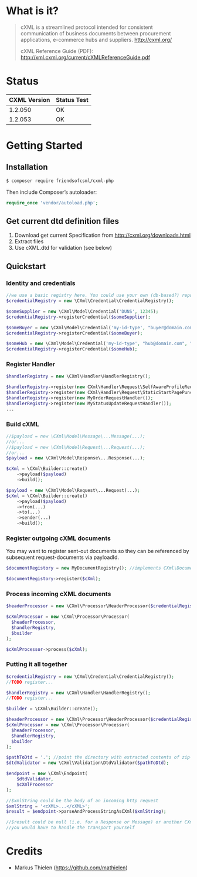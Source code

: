 # What is it?

> cXML is a streamlined protocol intended for consistent communication of business documents between procurement
> applications, e-commerce hubs and suppliers. http://cxml.org/
>
> cXML Reference Guide (PDF): http://xml.cxml.org/current/cXMLReferenceGuide.pdf

# Status

|  CXML Version | Status Test  |
|---|---|
| 1.2.050  | OK |
| 1.2.053  | OK |

# Getting Started

## Installation

```bash
$ composer require friendsofcsml/cxml-php
```

Then include Composer’s autoloader:

```php
require_once 'vendor/autoload.php';
```

## Get current dtd definition files

1. Download get current Specification from http://cxml.org/downloads.html
2. Extract files
3. Use cXML.dtd for validation (see below)

## Quickstart

### Identity and credentials

```php
//we use a basic registry here. You could use your own (db-based?) repository that implements CredentialRepositoryInterface
$credentialRegistry = new \CXml\Credential\CredentialRegistry();

$someSupplier = new \CXml\Model\Credential('DUNS', 12345);
$credentialRegistry->registerCredential($someSupplier);

$someBuyer = new \CXml\Model\Credential('my-id-type', "buyer@domain.com");
$credentialRegistry->registerCredential($someBuyer);

$someHub = new \CXml\Model\Credential('my-id-type', "hub@domain.com", "abracadabra");
$credentialRegistry->registerCredential($someHub);
```

### Register Handler

```php
$handlerRegistry = new \CXml\Handler\HandlerRegistry();

$handlerRegistry->register(new CXml\Handler\Request\SelfAwareProfileRequestHandler(...));
$handlerRegistry->register(new CXml\Handler\Request\StaticStartPagePunchOutSetupRequestHandler(...));
$handlerRegistry->register(new MyOrderRequestHandler());
$handlerRegistry->register(new MyStatusUpdateRequestHandler());
...
```

### Build cXML

```php
//$payload = new \CXml\Model\Message\...Message(...);
//or...
//$payload = new \CXml\Model\Request\...Request(...);
//or...
$payload = new \CXml\Model\Response\...Response(...);

$cXml = \CXml\Builder::create()
    ->payload($payload)
    ->build();

$payload = new \CXml\Model\Request\...Request(...);
$cXml = \CXml\Builder::create()
    ->payload($payload)
    ->from(...)
    ->to(...)
    ->sender(...)
    ->build();
```

### Register outgoing cXML documents

You may want to register sent-out documents so they can be referenced by subsequent request-documents via payloadId.

```php
$documentRegistory = new MyDocumentRegistry(); //implements CXml\Document\DocumentRegistryInterface

$documentRegistory->register($cXml);
```

### Process incoming cXML documents

```php
$headerProcessor = new \CXml\Processor\HeaderProcessor($credentialRegistry);

$cXmlProcessor = new \CXml\Processor\Processor(
  $headerProcessor, 
  $handlerRegistry,
  $builder
);

$cXmlProcessor->process($cXml);
```

### Putting it all together

```php
$credentialRegistry = new \CXml\Credential\CredentialRegistry();
//TODO register...

$handlerRegistry = new \CXml\Handler\HandlerRegistry();
//TODO register...

$builder = \CXml\Builder::create();

$headerProcessor = new \CXml\Processor\HeaderProcessor($credentialRegistry);
$cXmlProcessor = new \CXml\Processor\Processor(
  $headerProcessor, 
  $handlerRegistry,
  $builder
);

$pathToDtd = '.'; //point the directory with extracted contents of zip-file with the DTDs, downloaded from cxml.org
$dtdValidator = new \CXml\Validation\DtdValidator($pathToDtd);

$endpoint = new \CXml\Endpoint(
    $dtdValidator,
    $cXmlProcessor
);

//$xmlString could be the body of an incoming http request
$xmlString = '<cXML>...</cXML>';
$result = $endpoint->parseAndProcessStringAsCXml($xmlString);

//$result could be null (i.e. for a Response or Message) or another CXml object which would be the Response to a Request
//you would have to handle the transport yourself
```
# Credits
- Markus Thielen (https://github.com/mathielen)
